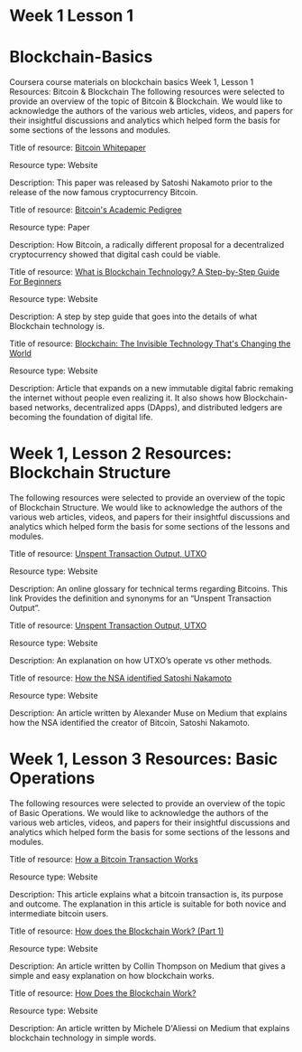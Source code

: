 # Week 1 Lesson 1

# Blockchain-Basics

Coursera course materials on blockchain basics
Week 1, Lesson 1 Resources: Bitcoin & Blockchain
The following resources were selected to provide an overview of the topic of Bitcoin & Blockchain. We would like to acknowledge the authors of the various web articles, videos, and papers for their insightful discussions and analytics which helped form the basis for some sections of the lessons and modules.

Title of resource: <a href="http://www.bitcoin.org/bitcoin.pdf">Bitcoin Whitepaper</a>

Resource type: Website

Description: This paper was released by Satoshi Nakamoto prior to the release of the now famous cryptocurrency Bitcoin.

Title of resource: <a href="https://queue.acm.org/detail.cfm?id=3136559">Bitcoin's Academic Pedigree</a>

Resource type: Paper

Description: How Bitcoin, a radically different proposal for a decentralized cryptocurrency showed that digital cash could be viable.

Title of resource: <a href="https://blockgeeks.com/guides/what-is-blockchain-technology/">What is Blockchain Technology? A Step-by-Step Guide For Beginners</a>

Resource type: Website

Description: A step by step guide that goes into the details of what Blockchain technology is.

Title of resource: <a href="https://www.pcmag.com/article/351486/blockchain-the-invisible-technology-thats-changing-the-wor">Blockchain: The Invisible Technology That's Changing the World</a>

Resource type: Website

Description: Article that expands on a new immutable digital fabric remaking the internet without people even realizing it. It also shows how Blockchain-based networks, decentralized apps (DApps), and distributed ledgers are becoming the foundation of digital life.

# Week 1, Lesson 2 Resources: Blockchain Structure

The following resources were selected to provide an overview of the topic of Blockchain Structure. We would like to acknowledge the authors of the various web articles, videos, and papers for their insightful discussions and analytics which helped form the basis for some sections of the lessons and modules.

Title of resource: <a href="https://bitcoin.org/en/glossary/unspent-transaction-output">Unspent Transaction Output, UTXO</a>

Resource type: Website

Description: An online glossary for technical terms regarding Bitcoins. This link Provides the definition and synonyms for an “Unspent Transaction Output”.

Title of resource: <a href="https://www.smithandcrown.com/definition/unspent-transaction-outputs-utxo/">Unspent Transaction Output, UTXO</a>

Resource type: Website

Description: An explanation on how UTXO’s operate vs other methods.

Title of resource: <a href="https://medium.com/cryptomuse/how-the-nsa-caught-satoshi-nakamoto-868affcef595">How the NSA identified Satoshi Nakamoto</a>

Resource type: Website

Description: An article written by Alexander Muse on Medium that explains how the NSA identified the creator of Bitcoin, Satoshi Nakamoto.

# Week 1, Lesson 3 Resources: Basic Operations

The following resources were selected to provide an overview of the topic of Basic Operations. We would like to acknowledge the authors of the various web articles, videos, and papers for their insightful discussions and analytics which helped form the basis for some sections of the lessons and modules.

Title of resource: <a href="https://www.ccn.com/bitcoin-transaction-really-works/">How a Bitcoin Transaction Works</a>

Resource type: Website

Description: This article explains what a bitcoin transaction is, its purpose and outcome. The explanation in this article is suitable for both novice and intermediate bitcoin users.

Title of resource: <a href="https://medium.com/blockchain-review/how-does-the-blockchain-work-for-dummies-explained-simply-9f94d386e093https://medium.com/blockchain-review/how-does-the-blockchain-work-for-dummies-explained-simply-9f94d386e093">How does the Blockchain Work? (Part 1)</a>

Resource type: Website

Description: An article written by Collin Thompson on Medium that gives a simple and easy explanation on how blockchain works.

Title of resource: <a href="https://medium.com/@micheledaliessi/how-does-the-blockchain-work-98c8cd01d2ae">How Does the Blockchain Work?</a>

Resource type: Website

Description: An article written by Michele D'Aliessi on Medium that explains blockchain technology in simple words.

